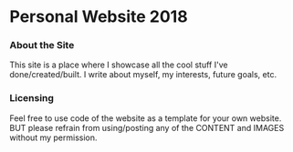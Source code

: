 # Personal Website 2018
### About the Site
This site is a place where I showcase all the cool stuff I've done/created/built. I write about myself, my interests, future goals, etc.

### Licensing
Feel free to use code of the website as a template for your own website. BUT please refrain from using/posting any of the CONTENT and IMAGES without my permission.
